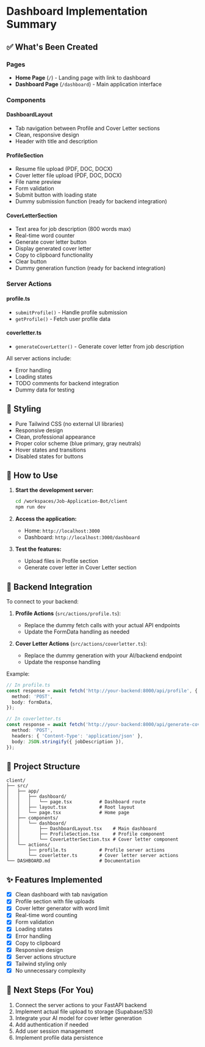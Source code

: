 # Dashboard Implementation Summary

## ✅ What's Been Created

### Pages
- **Home Page** (`/`) - Landing page with link to dashboard
- **Dashboard Page** (`/dashboard`) - Main application interface

### Components

#### DashboardLayout
- Tab navigation between Profile and Cover Letter sections
- Clean, responsive design
- Header with title and description

#### ProfileSection
- Resume file upload (PDF, DOC, DOCX)
- Cover letter file upload (PDF, DOC, DOCX)
- File name preview
- Form validation
- Submit button with loading state
- Dummy submission function (ready for backend integration)

#### CoverLetterSection
- Text area for job description (800 words max)
- Real-time word counter
- Generate cover letter button
- Display generated cover letter
- Copy to clipboard functionality
- Clear button
- Dummy generation function (ready for backend integration)

### Server Actions

#### profile.ts
- `submitProfile()` - Handle profile submission
- `getProfile()` - Fetch user profile data

#### coverletter.ts
- `generateCoverLetter()` - Generate cover letter from job description

All server actions include:
- Error handling
- Loading states
- TODO comments for backend integration
- Dummy data for testing

## 🎨 Styling

- Pure Tailwind CSS (no external UI libraries)
- Responsive design
- Clean, professional appearance
- Proper color scheme (blue primary, gray neutrals)
- Hover states and transitions
- Disabled states for buttons

## 🔄 How to Use

1. **Start the development server:**
   ```bash
   cd /workspaces/Job-Application-Bot/client
   npm run dev
   ```

2. **Access the application:**
   - Home: `http://localhost:3000`
   - Dashboard: `http://localhost:3000/dashboard`

3. **Test the features:**
   - Upload files in Profile section
   - Generate cover letter in Cover Letter section

## 🔌 Backend Integration

To connect to your backend:

1. **Profile Actions** (`src/actions/profile.ts`):
   - Replace the dummy fetch calls with your actual API endpoints
   - Update the FormData handling as needed

2. **Cover Letter Actions** (`src/actions/coverletter.ts`):
   - Replace the dummy generation with your AI/backend endpoint
   - Update the response handling

Example:
```typescript
// In profile.ts
const response = await fetch('http://your-backend:8000/api/profile', {
  method: 'POST',
  body: formData,
});

// In coverletter.ts
const response = await fetch('http://your-backend:8000/api/generate-cover-letter', {
  method: 'POST',
  headers: { 'Content-Type': 'application/json' },
  body: JSON.stringify({ jobDescription }),
});
```

## 📁 Project Structure

```
client/
├── src/
│   ├── app/
│   │   ├── dashboard/
│   │   │   └── page.tsx          # Dashboard route
│   │   ├── layout.tsx            # Root layout
│   │   └── page.tsx              # Home page
│   ├── components/
│   │   └── dashboard/
│   │       ├── DashboardLayout.tsx    # Main dashboard
│   │       ├── ProfileSection.tsx     # Profile component
│   │       └── CoverLetterSection.tsx # Cover letter component
│   └── actions/
│       ├── profile.ts            # Profile server actions
│       └── coverletter.ts        # Cover letter server actions
└── DASHBOARD.md                  # Documentation
```

## ✨ Features Implemented

- [x] Clean dashboard with tab navigation
- [x] Profile section with file uploads
- [x] Cover letter generator with word limit
- [x] Real-time word counting
- [x] Form validation
- [x] Loading states
- [x] Error handling
- [x] Copy to clipboard
- [x] Responsive design
- [x] Server actions structure
- [x] Tailwind styling only
- [x] No unnecessary complexity

## 🚀 Next Steps (For You)

1. Connect the server actions to your FastAPI backend
2. Implement actual file upload to storage (Supabase/S3)
3. Integrate your AI model for cover letter generation
4. Add authentication if needed
5. Add user session management
6. Implement profile data persistence
